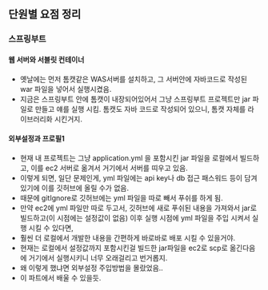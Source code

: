 ## 단원별 요점 정리


### 스프링부트

#### 웹 서버와 서블릿 컨테이너
- 옛날에는 먼저 톰캣같은 WAS서버를 설치하고, 그 서버안에 자바코드로 작성된 war 파일을 넣어서 실행시켰음.
- 지금은 스프링부트 안에 톰캣이 내장되어있어서 그냥 스프링부트 프로젝트만 jar 파일로 만들고 얘를 실행 시킴. 톰캣도 자바 코드로 작성되어 있으니, 톰캣 자체를 라이브러리화 시킨거지.

#### 외부설정과 프로필1
- 현재 내 프로젝트는 그냥 application.yml 을 포함시킨 jar 파일을 로컬에서 빌드하고, 이를 ec2 서버로 옮겨서 거기에서 서버를 띠우고 있음.
- 이렇게 되면, 일단 문제인게, yml 파일에는 api key나 db 접근 패스워드 등이 담겨있기에 이를 깃허브에 올릴 수가 없음.
- 때문에 gitIgnore로 깃허브에는 yml 파일을 따로 빼서 푸쉬를 하게 됨.
- 만약 ec2에 yml 파일만 따로 두고서, 깃허브에 새로 푸쉬된 내용을 가져와서 jar로 빌드하고(이 시점에는 설정값이 없음) 이후 실행 시점에 yml 파일을 주입 시켜서 실행 시킬 수 있다면,
- 훨씬 더 로컬에서 개발한 내용을 간편하게 바로바로 배포 시킬 수 있을거야.
- 현재는 로컬에서 설정값까지 포함시킨걸 빌드한 jar파일을 ec2로 scp로 옮긴다음에 거기에서 실행시키니 너무 오래걸리고 번거롭지.
- 왜 이렇게 했냐면 외부설정 주입방법을 몰랐었음..
- 이 파트에서 배울 수 있을듯.
